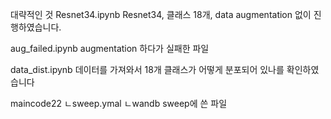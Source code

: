 대략적인 것
Resnet34.ipynb
Resnet34, 클래스 18개, data augmentation 없이 진행하였습니다.

aug_failed.ipynb
augmentation 하다가 실패한 파일

data_dist.ipynb
데이터를 가져와서 18개 클래스가 어떻게 분포되어 있나를 확인하였습니다

maincode22
ㄴsweep.ymal
  ㄴwandb sweep에 쓴 파일
